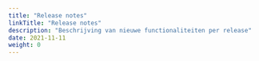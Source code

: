 ```yaml
---
title: "Release notes"
linkTitle: "Release notes"
description: "Beschrijving van nieuwe functionaliteiten per release"
date: 2021-11-11
weight: 0
---
```

